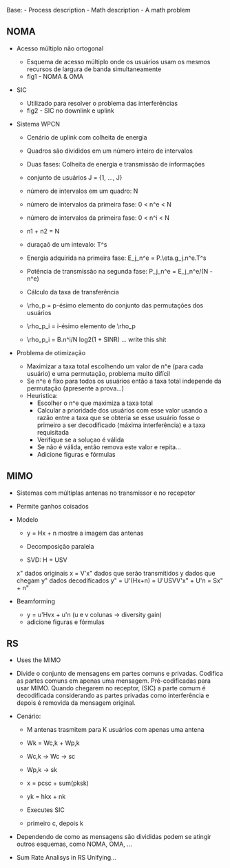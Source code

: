 Base:
	- Process description
	- Math description
	- A math problem

## NOMA
- Acesso múltiplo não ortogonal
	- Esquema de acesso múltiplo onde os usuários usam os mesmos recursos de largura de banda simultaneamente
	- fig1 - NOMA & OMA

- SIC
	- Utilizado para resolver o problema das interferências
	- fig2 - SIC no downlink e uplink

- Sistema WPCN
	- Cenário de uplink com colheita de energia
	- Quadros são divididos em um número inteiro de intervalos
	- Duas fases: Colheita de energia e transmissão de informações

	- conjunto de usuários J = {1, ..., J}
	- número de intervalos em um quadro: N
	- número de intervalos da primeira fase: 0 < n^e < N
	- número de intervalos da primeira fase: 0 < n^i < N
	- n1 + n2 = N
	- duraçaõ de um intevalo: T^s

	- Energia adquirida na primeira fase: E_j_n^e = P.\eta.g_j.n^e.T^s
	- Potência de transmissão na segunda fase: P_j_n^e = E_j_n^e/(N - n^e)

	- Cálculo da taxa de transferência
	- \rho_p = p-ésimo elemento do conjunto das permutações dos usuários
	- \rho_p_i = i-ésimo elemento de \rho_p

	- \rho_p_i = B.n^i/N log2(1 + SINR) ... write this shit

- Problema de otimização
	- Maximizar a taxa total escolhendo um valor de n^e (para cada usuário) e uma permutação, problema muito difícil
	- Se n^e é fixo para todos os usuários então a taxa total independe da permutação (apresente a prova...)
	- Heuristica:
		- Escolher o n^e que maximiza a taxa total
		- Calcular a prioridade dos usuários com esse valor usando a razão entre a taxa que se obteria se esse usuário fosse o primeiro a ser decodificado (máxima interferência) e a taxa requisitada
		- Verifique se a soluçao é válida
		- Se não é válida, então remova este valor e repita...
		- Adicione figuras e fórmulas

## MIMO
- Sistemas com múltiplas antenas no transmissor e no recepetor
- Permite ganhos coisados

- Modelo
	- y = Hx + n
	mostre a imagem das antenas

	- Decomposição paralela
	- SVD: H = USV

	x" dados originais
	x = V'x" dados que serão transmitidos
	y dados que chegam
	y" dados decodificados
	y" = U'(Hx+n) = U'USVV'x" + U'n = Sx" + n"

- Beamforming
	- y = u'Hvx + u'n (u e v colunas -> diversity gain)
	- adicione figuras e fórmulas

## RS
- Uses the MIMO
- Divide o conjunto de mensagens em partes comuns e privadas. 
Codifica as partes comuns em apenas uma mensagem. Pré-codificadas para usar MIMO. Quando chegarem no receptor, (SIC) a parte comum é decodificada considerando as partes privadas como interferência e depois é removida da mensagem original.

- Cenário:
	- M antenas trasmitem para K usuários com apenas uma antena
	- Wk = Wc,k + Wp,k
	- Wc,k -> Wc -> sc
	- Wp,k -> sk
	- x = pcsc + sum(pksk)
	- yk = hkx + nk

	- Executes SIC
	- primeiro c, depois k

- Dependendo de como as mensagens são divididas podem se atingir outros esquemas, como NOMA, OMA, ...

- Sum Rate Analisys in RS Unifying...